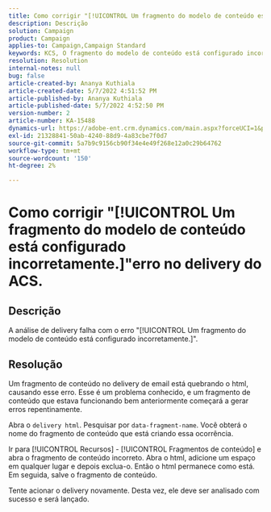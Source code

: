 ```yaml
---
title: Como corrigir "[!UICONTROL Um fragmento do modelo de conteúdo está configurado incorretamente.]"erro no delivery do ACS.
description: Descrição
solution: Campaign
product: Campaign
applies-to: Campaign,Campaign Standard
keywords: KCS, O fragmento do modelo de conteúdo está configurado incorretamente
resolution: Resolution
internal-notes: null
bug: false
article-created-by: Ananya Kuthiala
article-created-date: 5/7/2022 4:51:52 PM
article-published-by: Ananya Kuthiala
article-published-date: 5/7/2022 4:52:50 PM
version-number: 2
article-number: KA-15488
dynamics-url: https://adobe-ent.crm.dynamics.com/main.aspx?forceUCI=1&pagetype=entityrecord&etn=knowledgearticle&id=e0b342fe-25ce-ec11-a7b5-0022480a8e40
exl-id: 21328841-50ab-4240-88d9-4a83cbe7f0d7
source-git-commit: 5a7b9c9156cb90f34e4e49f268e12a0c29b64762
workflow-type: tm+mt
source-wordcount: '150'
ht-degree: 2%

---
```


# Como corrigir &quot;[!UICONTROL Um fragmento do modelo de conteúdo está configurado incorretamente.]&quot;erro no delivery do ACS.

## Descrição

A análise de delivery falha com o erro &quot;[!UICONTROL Um fragmento do modelo de conteúdo está configurado incorretamente.]&quot;.

## Resolução


Um fragmento de conteúdo no delivery de email está quebrando o html, causando esse erro. Esse é um problema conhecido, e um fragmento de conteúdo que estava funcionando bem anteriormente começará a gerar erros repentinamente.

Abra o `delivery html`. Pesquisar por `data-fragment-name`. Você obterá o nome do fragmento de conteúdo que está criando essa ocorrência.

Ir para [!UICONTROL Recursos] - [!UICONTROL Fragmentos de conteúdo] e abra o fragmento de conteúdo incorreto. Abra o html, adicione um espaço em qualquer lugar e depois exclua-o. Então o html permanece como está. Em seguida, salve o fragmento de conteúdo.

Tente acionar o delivery novamente. Desta vez, ele deve ser analisado com sucesso e será lançado.
